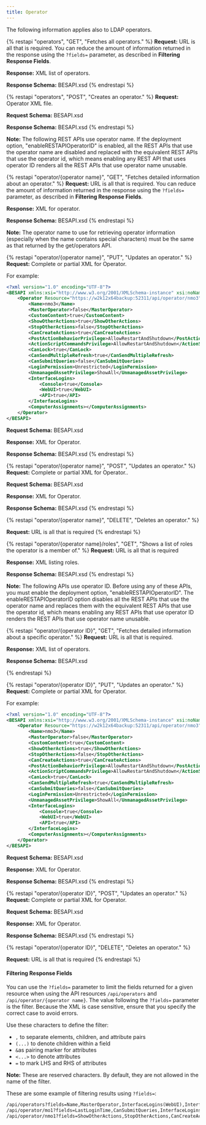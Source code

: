 ```yaml
---
title: Operator
---
```

The following information applies also to LDAP operators.


{% restapi "operators", "GET", "Fetches all operators." %}
**Request:** URL is all that is required. You can reduce the amount of information returned in the response using the ```?fields=``` parameter, as described in **Filtering Response Fields**.

**Response:** XML list of operators.

**Response Schema:** BESAPI.xsd
{% endrestapi %}

{% restapi "operators", "POST", "Creates an operator." %}
**Request:** Operator XML file.

**Request Schema:** BESAPI.xsd

**Response Schema:** BESAPI.xsd
{% endrestapi %}

**Note:**
The following REST APIs use operator name.
If the deployment option, "enableRESTAPIOperatorID" is enabled, all the REST APIs that use the operator name are disabled and replaced with the equivalent REST APIs that use the operator id, which means enabling any REST API that uses operator ID renders all the REST APIs that use operator name unusable.

{% restapi "operator/{operator name}", "GET", "Fetches detailed information about an operator." %}
**Request:** URL is all that is required. You can reduce the amount of information returned in the response using the ```?fields=``` parameter, as described in **Filtering Response Fields**.

**Response:** XML for operator.

**Response Schema:** BESAPI.xsd
{% endrestapi %}

**Note:**
The operator name to use for retrieving operator information (especially when the name contains special characters) must be the same as that returned by the get/operators API.

{% restapi "operator/{operator name}", "PUT", "Updates an operator." %}
**Request:** Complete or partial XML for Operator.

For example:

```xml
<?xml version="1.0" encoding="UTF-8"?>
<BESAPI xmlns:xsi="http://www.w3.org/2001/XMLSchema-instance" xsi:noNamespaceSchemaLocation="BESAPI.xsd">
	<Operator Resource="https://w2k12x64backup:52311/api/operator/nmo3">
		<Name>nmo3</Name>
		<MasterOperator>false</MasterOperator>
		<CustomContent>true</CustomContent>
		<ShowOtherActions>true</ShowOtherActions>
		<StopOtherActions>false</StopOtherActions>
		<CanCreateActions>true</CanCreateActions>
		<PostActionBehaviorPrivilege>AllowRestartAndShutdown</PostActionBehaviorPrivilege>
		<ActionScriptCommandsPrivilege>AllowRestartAndShutdown</ActionScriptCommandsPrivilege>
		<CanLock>true</CanLock>
		<CanSendMultipleRefresh>true</CanSendMultipleRefresh>
		<CanSubmitQueries>false</CanSubmitQueries>
		<LoginPermission>Unrestricted</LoginPermission>
		<UnmanagedAssetPrivilege>ShowAll</UnmanagedAssetPrivilege>
		<InterfaceLogins>
			<Console>true</Console>
			<WebUI>true</WebUI>
			<API>true</API>
		</InterfaceLogins>
		<ComputerAssignments></ComputerAssignments>
	</Operator>
</BESAPI>
```

**Request Schema:** BESAPI.xsd

**Response:** XML for Operator.

**Response Schema:** BESAPI.xsd
{% endrestapi %}

{% restapi "operator/{operator name}", "POST", "Updates an operator." %}
**Request:** Complete or partial XML for Operator..

**Request Schema:** BESAPI.xsd

**Response:** XML for Operator.

**Response Schema:** BESAPI.xsd
{% endrestapi %}

{% restapi "operator/{operator name}", "DELETE", "Deletes an operator." %}

**Request:** URL is all that is required
{% endrestapi %}

{% restapi "operator/{operator name}/roles", "GET", "Shows a list of roles the operator is a member of." %}
**Request:** URL is all that is required

**Response:** XML listing roles.

**Response Schema:** BESAPI.xsd
{% endrestapi %}

**Note:**
The following APIs use operator ID. Before using any of these APIs, you must enable the deployment option, "enableRESTAPIOperatorID". The enableRESTAPIOperatorID option disables all the REST APIs that use the operator name and replaces them with the equivalent REST APIs that use the operator id, which means enabling any REST APIs that use operator ID renders the REST APIs that use operator name unusable.


{% restapi "operator/{operator ID}", "GET", "Fetches detailed information about a specific operator." %}
**Request:** URL is all that is required. 

**Response:** XML list of operators.

**Response Schema:** BESAPI.xsd

{% endrestapi %}

{% restapi "operator/{operator ID}", "PUT", "Updates an operator." %}
**Request:** Complete or partial XML for Operator.

For example:

```xml
<?xml version="1.0" encoding="UTF-8"?>
<BESAPI xmlns:xsi="http://www.w3.org/2001/XMLSchema-instance" xsi:noNamespaceSchemaLocation="BESAPI.xsd">
	<Operator Resource="https://w2k12x64backup:52311/api/operator/nmo3">
		<Name>nmo3</Name>
		<MasterOperator>false</MasterOperator>
		<CustomContent>true</CustomContent>
		<ShowOtherActions>true</ShowOtherActions>
		<StopOtherActions>false</StopOtherActions>
		<CanCreateActions>true</CanCreateActions>
		<PostActionBehaviorPrivilege>AllowRestartAndShutdown</PostActionBehaviorPrivilege>
		<ActionScriptCommandsPrivilege>AllowRestartAndShutdown</ActionScriptCommandsPrivilege>
		<CanLock>true</CanLock>
		<CanSendMultipleRefresh>true</CanSendMultipleRefresh>
		<CanSubmitQueries>false</CanSubmitQueries>
		<LoginPermission>Unrestricted</LoginPermission>
		<UnmanagedAssetPrivilege>ShowAll</UnmanagedAssetPrivilege>
		<InterfaceLogins>
			<Console>true</Console>
			<WebUI>true</WebUI>
			<API>true</API>
		</InterfaceLogins>
		<ComputerAssignments></ComputerAssignments>
	</Operator>
</BESAPI>
```

**Request Schema:** BESAPI.xsd

**Response:** XML for Operator.

**Response Schema:** BESAPI.xsd
{% endrestapi %}

{% restapi "operator/{operator ID}", "POST", "Updates an operator." %}
**Request:** Complete or partial XML for Operator.

**Request Schema:** BESAPI.xsd

**Response:** XML for Operator.

**Response Schema:** BESAPI.xsd
{% endrestapi %}

{% restapi "operator/{operator ID}", "DELETE", "Deletes an operator." %}

**Request:** URL is all that is required
{% endrestapi %}


#### Filtering Response Fields
You can use the ```?fields=``` parameter to limit the fields returned for a given resource when using the API resources ```/api/operators``` and ```/api/operator/{operator name}```.
The value following the ```?fields=``` parameter is the filter. Because the XML is case sensitive, ensure that you specify the correct case to avoid errors. 

Use these characters to define the filter:
- ```,``` to separate elements, children, and attribute pairs
- ```(...)``` to denote children within a field
- ```&```as pairing marker for attributes
- ```<...>``` to denote attributes
- ```=``` to mark LHS and RHS of attributes

**Note:** These are reserved characters. By default, they are not allowed in the name of the filter.

These are some example of filtering results using ```?fields=```:

```xml
/api/operators?fields=Name,MasterOperator,InterfaceLogins(WebUI),InterfaceLogins(Applications)
/api/operator/mo1?fields=LastLoginTime,CanSubmitQueries,InterfaceLogins(API,Console)
/api/operator/nmo1?fields=ShowOtherActions,StopOtherActions,CanCreateActions,LoginPermission,Name
```
